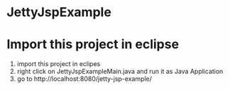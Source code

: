 # JettyJspExample 

# Import this project in eclipse 
1. import this project in eclipes
2. right click on JettyJspExampleMain.java and run it as Java Application 
3. go to http://localhost:8080/jetty-jsp-example/
